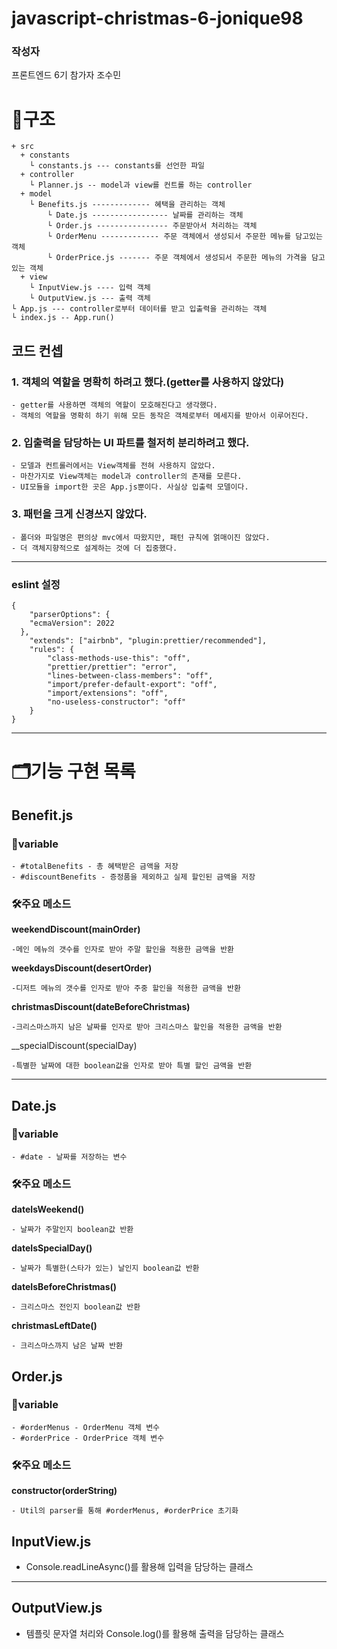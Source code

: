 # javascript-christmas-6-jonique98 #

### 작성자
프론트엔드 6기 참가자 조수민

# 📂구조
```
+ src
  + constants
    └ constants.js --- constants를 선언한 파일
  + controller
    └ Planner.js -- model과 view를 컨트롤 하는 controller
  + model
    └ Benefits.js ------------- 혜택을 관리하는 객체
		└ Date.js ----------------- 날짜를 관리하는 객체
		└ Order.js ---------------- 주문받아서 처리하는 객체
		└ OrderMenu	------------- 주문 객체에서 생성되서 주문한 메뉴를 담고있는 객체
		└ OrderPrice.js ------- 주문 객체에서 생성되서 주문한 메뉴의 가격을 담고있는 객체
  + view
    └ InputView.js ---- 입력 객체
    └ OutputView.js --- 출력 객체
└ App.js --- controller로부터 데이터를 받고 입출력을 관리하는 객체
└ index.js -- App.run()

```

## 코드 컨셉

### 1. 객체의 역할을 명확히 하려고 했다.(getter를 사용하지 않았다)
	- getter를 사용하면 객체의 역할이 모호해진다고 생각했다.	
	- 객체의 역할을 명확히 하기 위해 모든 동작은 객체로부터 메세지를 받아서 이루어진다.

### 2. 입출력을 담당하는 UI 파트를 철저히 분리하려고 했다.
	- 모델과 컨트롤러에서는 View객체를 전혀 사용하지 않았다.
	- 마찬가지로 View객체는 model과 controller의 존재를 모른다.
	- UI모듈을 import한 곳은 App.js뿐이다. 사실상 입출력 모델이다.

### 3. 패턴을 크게 신경쓰지 않았다.
	- 폴더와 파일명은 편의상 mvc에서 따왔지만, 패턴 규칙에 얽매이진 않았다.
	- 더 객체지향적으로 설계하는 것에 더 집중했다.
---

### eslint 설정
```
{
	"parserOptions": {
    "ecmaVersion": 2022
  },
	"extends": ["airbnb", "plugin:prettier/recommended"],
	"rules": {
		"class-methods-use-this": "off",
		"prettier/prettier": "error",
		"lines-between-class-members": "off",
		"import/prefer-default-export": "off",
		"import/extensions": "off",
		"no-useless-constructor": "off"
	}
}
```

---

# 🗂기능 구현 목록

## Benefit.js

### 🔬variable

	- #totalBenefits - 총 혜택받은 금액을 저장
	- #discountBenefits - 증정품을 제외하고 실제 할인된 금액을 저장

### 🛠주요 메소드

__weekendDiscount(mainOrder)__

	-메인 메뉴의 갯수를 인자로 받아 주말 할인을 적용한 금액을 반환

__weekdaysDiscount(desertOrder)__

	-디저트 메뉴의 갯수를 인자로 받아 주중 할인을 적용한 금액을 반환


__christmasDiscount(dateBeforeChristmas)__

	-크리스마스까지 남은 날짜를 인자로 받아 크리스마스 할인을 적용한 금액을 반환

__specialDiscount(specialDay)

	-특별한 날짜에 대한 boolean값을 인자로 받아 특별 할인 금액을 반환
___


## Date.js

### 🔬variable

	- #date - 날짜를 저장하는 변수

### 🛠주요 메소드

__dateIsWeekend()__

	- 날짜가 주말인지 boolean값 반환

__dateIsSpecialDay()__

	- 날짜가 특별한(스타가 있는) 날인지 boolean값 반환

__dateIsBeforeChristmas()__

	- 크리스마스 전인지 boolean값 반환

__christmasLeftDate()__

	- 크리스마스까지 남은 날짜 반환


## Order.js

### 🔬variable

	- #orderMenus - OrderMenu 객체 변수
	- #orderPrice - OrderPrice 객체 변수

### 🛠주요 메소드

__constructor(orderString)__

	- Util의 parser를 통해 #orderMenus, #orderPrice 초기화



## InputView.js ##

  - Console.readLineAsync()를 활용해 입력을 담당하는 클래스

___

## OutputView.js ##

  - 템플릿 문자열 처리와 Console.log()를 활용해 출력을 담당하는 클래스